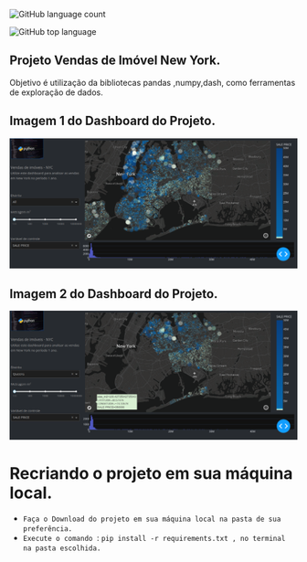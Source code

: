 ![GitHub language count](https://img.shields.io/github/languages/count/jeffersonASilva/vendas_new_york)

![GitHub top language](https://img.shields.io/github/languages/top/jeffersonASIlva/vendas_new_york)

## Projeto Vendas de Imóvel New York.

Objetivo é utilização da bibliotecas pandas ,numpy,dash, como ferramentas de exploração de dados.

## Imagem 1 do Dashboard do Projeto.

<img src="https://github.com/jeffersonAsilva/vendas_new_york/blob/main/img1_final.png">

## Imagem 2 do Dashboard do Projeto.

<img src="https://github.com/jeffersonAsilva/vendas_new_york/blob/main/img2_final.png">

# Recriando o projeto em sua máquina local.

- `Faça o Download do projeto em sua máquina local na pasta de sua preferência. `
- `Execute o comando `: `pip install -r requirements.txt , no terminal na pasta escolhida.`
